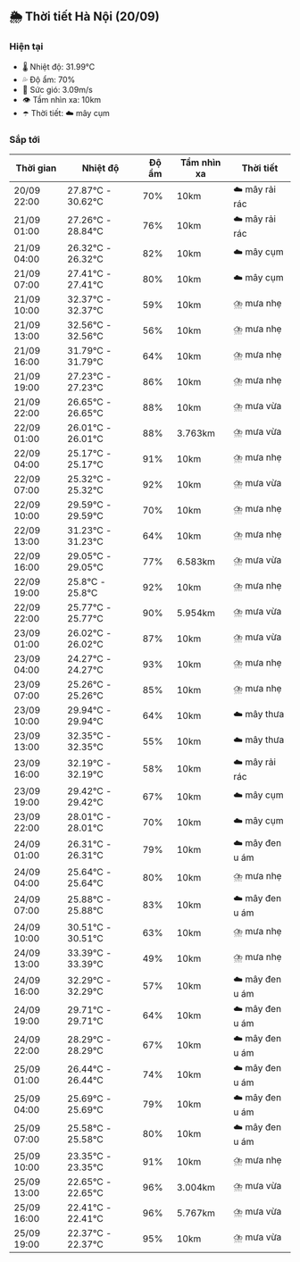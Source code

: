 ## 🌦️ Thời tiết Hà Nội (20/09)

### Hiện tại

- 🌡️ Nhiệt độ: 31.99℃
- 💦 Độ ẩm: 70%
- 💨 Sức gió: 3.09m/s
- 👁️ Tầm nhìn xa: 10km
- ☂️ Thời tiết: ☁️ mây cụm

### Sắp tới

| Thời gian | Nhiệt độ | Độ ẩm | Tầm nhìn xa | Thời tiết |
| --- | --- | --- | --- | --- |
| 20/09 22:00 | 27.87℃ - 30.62℃ | 70% | 10km | ☁️ mây rải rác |
| 21/09 01:00 | 27.26℃ - 28.84℃ | 76% | 10km | ☁️ mây rải rác |
| 21/09 04:00 | 26.32℃ - 26.32℃ | 82% | 10km | ☁️ mây cụm |
| 21/09 07:00 | 27.41℃ - 27.41℃ | 80% | 10km | ☁️ mây cụm |
| 21/09 10:00 | 32.37℃ - 32.37℃ | 59% | 10km | ⛈️ mưa nhẹ |
| 21/09 13:00 | 32.56℃ - 32.56℃ | 56% | 10km | ⛈️ mưa nhẹ |
| 21/09 16:00 | 31.79℃ - 31.79℃ | 64% | 10km | ⛈️ mưa nhẹ |
| 21/09 19:00 | 27.23℃ - 27.23℃ | 86% | 10km | ⛈️ mưa nhẹ |
| 21/09 22:00 | 26.65℃ - 26.65℃ | 88% | 10km | ⛈️ mưa vừa |
| 22/09 01:00 | 26.01℃ - 26.01℃ | 88% | 3.763km | ⛈️ mưa vừa |
| 22/09 04:00 | 25.17℃ - 25.17℃ | 91% | 10km | ⛈️ mưa nhẹ |
| 22/09 07:00 | 25.32℃ - 25.32℃ | 92% | 10km | ⛈️ mưa vừa |
| 22/09 10:00 | 29.59℃ - 29.59℃ | 70% | 10km | ⛈️ mưa nhẹ |
| 22/09 13:00 | 31.23℃ - 31.23℃ | 64% | 10km | ⛈️ mưa nhẹ |
| 22/09 16:00 | 29.05℃ - 29.05℃ | 77% | 6.583km | ⛈️ mưa vừa |
| 22/09 19:00 | 25.8℃ - 25.8℃ | 92% | 10km | ⛈️ mưa nhẹ |
| 22/09 22:00 | 25.77℃ - 25.77℃ | 90% | 5.954km | ⛈️ mưa vừa |
| 23/09 01:00 | 26.02℃ - 26.02℃ | 87% | 10km | ⛈️ mưa vừa |
| 23/09 04:00 | 24.27℃ - 24.27℃ | 93% | 10km | ⛈️ mưa nhẹ |
| 23/09 07:00 | 25.26℃ - 25.26℃ | 85% | 10km | ⛈️ mưa nhẹ |
| 23/09 10:00 | 29.94℃ - 29.94℃ | 64% | 10km | ☁️ mây thưa |
| 23/09 13:00 | 32.35℃ - 32.35℃ | 55% | 10km | ☁️ mây thưa |
| 23/09 16:00 | 32.19℃ - 32.19℃ | 58% | 10km | ☁️ mây rải rác |
| 23/09 19:00 | 29.42℃ - 29.42℃ | 67% | 10km | ☁️ mây cụm |
| 23/09 22:00 | 28.01℃ - 28.01℃ | 70% | 10km | ☁️ mây cụm |
| 24/09 01:00 | 26.31℃ - 26.31℃ | 79% | 10km | ☁️ mây đen u ám |
| 24/09 04:00 | 25.64℃ - 25.64℃ | 80% | 10km | ⛈️ mưa nhẹ |
| 24/09 07:00 | 25.88℃ - 25.88℃ | 83% | 10km | ☁️ mây đen u ám |
| 24/09 10:00 | 30.51℃ - 30.51℃ | 63% | 10km | ⛈️ mưa nhẹ |
| 24/09 13:00 | 33.39℃ - 33.39℃ | 49% | 10km | ⛈️ mưa nhẹ |
| 24/09 16:00 | 32.29℃ - 32.29℃ | 57% | 10km | ☁️ mây đen u ám |
| 24/09 19:00 | 29.71℃ - 29.71℃ | 64% | 10km | ☁️ mây đen u ám |
| 24/09 22:00 | 28.29℃ - 28.29℃ | 67% | 10km | ☁️ mây đen u ám |
| 25/09 01:00 | 26.44℃ - 26.44℃ | 74% | 10km | ☁️ mây đen u ám |
| 25/09 04:00 | 25.69℃ - 25.69℃ | 79% | 10km | ☁️ mây đen u ám |
| 25/09 07:00 | 25.58℃ - 25.58℃ | 80% | 10km | ☁️ mây đen u ám |
| 25/09 10:00 | 23.35℃ - 23.35℃ | 91% | 10km | ⛈️ mưa nhẹ |
| 25/09 13:00 | 22.65℃ - 22.65℃ | 96% | 3.004km | ⛈️ mưa vừa |
| 25/09 16:00 | 22.41℃ - 22.41℃ | 96% | 5.767km | ⛈️ mưa vừa |
| 25/09 19:00 | 22.37℃ - 22.37℃ | 95% | 10km | ⛈️ mưa vừa |
